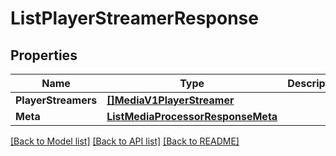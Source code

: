 # ListPlayerStreamerResponse

## Properties

Name | Type | Description | Notes
------------ | ------------- | ------------- | -------------
**PlayerStreamers** | [**[]MediaV1PlayerStreamer**](MediaV1PlayerStreamer.md) |  |[optional] 
**Meta** | [**ListMediaProcessorResponseMeta**](ListMediaProcessorResponseMeta.md) |  |[optional] 

[[Back to Model list]](../README.md#documentation-for-models) [[Back to API list]](../README.md#documentation-for-api-endpoints) [[Back to README]](../README.md)


